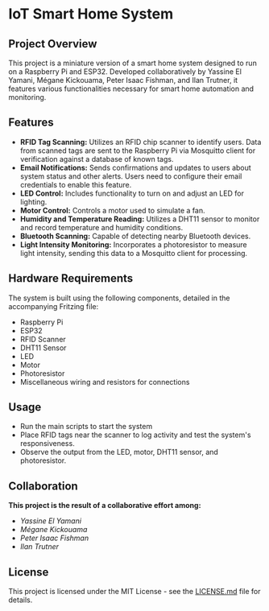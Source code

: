 # IoT Smart Home System

## Project Overview
This project is a miniature version of a smart home system designed to run on a Raspberry Pi and ESP32. Developed collaboratively by Yassine El Yamani, Mégane Kickouama, Peter Isaac Fishman, and Ilan Trutner, it features various functionalities necessary for smart home automation and monitoring.

## Features
- **RFID Tag Scanning:** Utilizes an RFID chip scanner to identify users. Data from scanned tags are sent to the Raspberry Pi via Mosquitto client for verification against a database of known tags.
- **Email Notifications:** Sends confirmations and updates to users about system status and other alerts. Users need to configure their email credentials to enable this feature.
- **LED Control:** Includes functionality to turn on and adjust an LED for lighting.
- **Motor Control:** Controls a motor used to simulate a fan.
- **Humidity and Temperature Reading:** Utilizes a DHT11 sensor to monitor and record temperature and humidity conditions.
- **Bluetooth Scanning:** Capable of detecting nearby Bluetooth devices.
- **Light Intensity Monitoring:** Incorporates a photoresistor to measure light intensity, sending this data to a Mosquitto client for processing.

## Hardware Requirements
The system is built using the following components, detailed in the accompanying Fritzing file:
- Raspberry Pi
- ESP32
- RFID Scanner
- DHT11 Sensor
- LED
- Motor
- Photoresistor
- Miscellaneous wiring and resistors for connections

## Usage
- Run the main scripts to start the system
- Place RFID tags near the scanner to log activity and test the system's responsiveness.
- Observe the output from the LED, motor, DHT11 sensor, and photoresistor.

## Collaboration
**This project is the result of a collaborative effort among:**

- *Yassine El Yamani*
- *Mégane Kickouama*
- *Peter Isaac Fishman*
- *Ilan Trutner*

## License
This project is licensed under the MIT License - see the 	[LICENSE.md](LICENSE) file for details.
